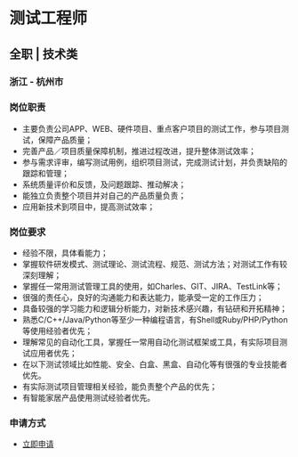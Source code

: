 
# 测试工程师
## 全职  |  技术类
### 浙江 - 杭州市

### 岗位职责
- 主要负责公司APP、WEB、硬件项目、重点客户项目的测试工作，参与项目测试，保障产品质量；
- 完善产品／项目质量保障机制，推进过程改进，提升整体测试效率；
- 参与需求评审，编写测试用例，组织项目测试，完成测试计划，并负责缺陷的跟踪和管理；
- 系统质量评价和反馈，及问题跟踪、推动解决；
- 能独立负责整个项目并对自己的产品质量负责；
- 应用新技术到项目中，提高测试效率；
### 岗位要求
- 经验不限，具体看能力；
- 掌握软件研发模式、测试理论、测试流程、规范、测试方法；对测试工作有较深刻理解；
- 掌握任一常用测试管理工具的使用，如Charles、GIT、JIRA、TestLink等；
- 很强的责任心，良好的沟通能力和表达能力，能承受一定的工作压力；
- 具备较强的学习能力和逻辑分析能力，对新技术感兴趣，有钻研和开拓精神；
- 熟悉C/C++/Java/Python等至少一种编程语言，有Shell或Ruby/PHP/Python等使用经验者优先；
- 理解常见的自动化工具，掌握任一常用自动化测试框架或工具，有实际项目测试应用者优先；
- 在以下测试领域比如性能、安全、白盒、黑盒、自动化等有很强的专业技能者优先。
- 有实际测试项目管理相关经验，能负责整个产品的优先；
- 有智能家居产品使用测试经验者优先。
### 申请方式
- <a href="mailto:hr@tuya.com?subject=求职简历-测试工程师-来自GitHub">立即申请</a>